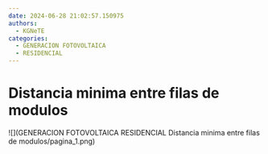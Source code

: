 ```yaml
---
date: 2024-06-28 21:02:57.150975
authors:
  - KGNeTE
categories:
  - GENERACION FOTOVOLTAICA
  - RESIDENCIAL
---
```

# Distancia minima entre filas de modulos
![](GENERACION FOTOVOLTAICA RESIDENCIAL Distancia minima entre filas de modulos/pagina_1.png)

